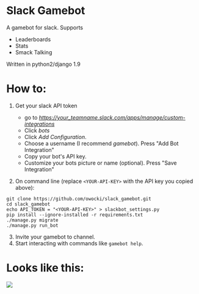 # Slack Gamebot

A gamebot for slack.  Supports

* Leaderboards
* Stats
* Smack Talking

Written in python2/django 1.9

# How to:

1. Get your slack API token
    * go to *https://your_teamname.slack.com/apps/manage/custom-integrations*
    * Click *bots*
    * Click *Add Configuration*.
    * Choose a username (I recommend *gamebot*).  Press "Add Bot Integration" 
    * Copy your bot's API key.
    * Customize your bots picture or name (optional). Press "Save Integration"

2. On command line (replace `<YOUR-API-KEY>` with the API key you copied above):

```
git clone https://github.com/owocki/slack_gamebot.git
cd slack_gamebot
echo API_TOKEN = "<YOUR-API-KEY>" > slackbot_settings.py
pip install --ignore-installed -r requirements.txt
./manage.py migrate
./manage.py run_bot
```

3. Invite your gamebot to channel.
4. Start interacting with commands like `gamebot help`.


# Looks like this:

<img src='http://bits.owocki.com/1g2K0G3s450v/Screen%20Recording%202015-12-27%20at%2007.12%20AM.gif' />

<!-- Google Analytics --> 
<img src='https://ga-beacon.appspot.com/UA-1014419-15/owocki/slack_gamebot' style='width:1px; height:1px;' >
